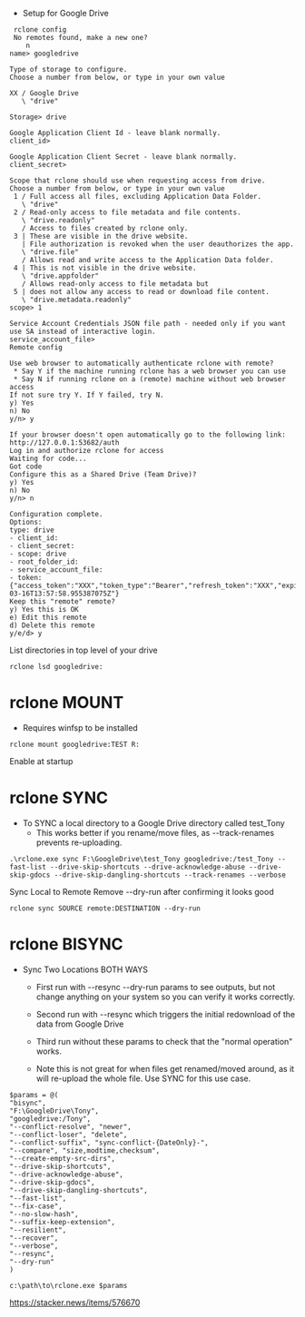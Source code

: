 - Setup for Google Drive
```
 rclone config
 No remotes found, make a new one?
    n
name> googledrive

Type of storage to configure.
Choose a number from below, or type in your own value

XX / Google Drive
   \ "drive"

Storage> drive

Google Application Client Id - leave blank normally.
client_id>

Google Application Client Secret - leave blank normally.
client_secret>

Scope that rclone should use when requesting access from drive.
Choose a number from below, or type in your own value
 1 / Full access all files, excluding Application Data Folder.
   \ "drive"
 2 / Read-only access to file metadata and file contents.
   \ "drive.readonly"
   / Access to files created by rclone only.
 3 | These are visible in the drive website.
   | File authorization is revoked when the user deauthorizes the app.
   \ "drive.file"
   / Allows read and write access to the Application Data folder.
 4 | This is not visible in the drive website.
   \ "drive.appfolder"
   / Allows read-only access to file metadata but
 5 | does not allow any access to read or download file content.
   \ "drive.metadata.readonly"
scope> 1

Service Account Credentials JSON file path - needed only if you want use SA instead of interactive login.
service_account_file>
Remote config

Use web browser to automatically authenticate rclone with remote?
 * Say Y if the machine running rclone has a web browser you can use
 * Say N if running rclone on a (remote) machine without web browser access
If not sure try Y. If Y failed, try N.
y) Yes
n) No
y/n> y

If your browser doesn't open automatically go to the following link: http://127.0.0.1:53682/auth
Log in and authorize rclone for access
Waiting for code...
Got code
Configure this as a Shared Drive (Team Drive)?
y) Yes
n) No
y/n> n

Configuration complete.
Options:
type: drive
- client_id:
- client_secret:
- scope: drive
- root_folder_id:
- service_account_file:
- token: {"access_token":"XXX","token_type":"Bearer","refresh_token":"XXX","expiry":"2014-03-16T13:57:58.955387075Z"}
Keep this "remote" remote?
y) Yes this is OK
e) Edit this remote
d) Delete this remote
y/e/d> y
```

List directories in top level of your drive
```
rclone lsd googledrive:
```

# rclone MOUNT
- Requires winfsp to be installed

```
rclone mount googledrive:TEST R:
```

Enable at startup


# rclone SYNC

- To SYNC a local directory to a Google Drive directory called test_Tony
  - This works better if you rename/move files, as --track-renames prevents re-uploading.
```
.\rclone.exe sync F:\GoogleDrive\test_Tony googledrive:/test_Tony --fast-list --drive-skip-shortcuts --drive-acknowledge-abuse --drive-skip-gdocs --drive-skip-dangling-shortcuts --track-renames --verbose
```

Sync Local to Remote
Remove --dry-run after confirming it looks good
```
rclone sync SOURCE remote:DESTINATION --dry-run
```

# rclone BISYNC

- Sync Two Locations BOTH WAYS
  - First run with --resync --dry-run params to see outputs, but not change anything on your system so you can verify it works correctly.
  - Second run with --resync which triggers the initial redownload of the data from Google Drive
  - Third run without these params to check that the "normal operation" works.

  - Note this is not great for when files get renamed/moved around, as it will re-upload the whole file. Use SYNC for this use case.

```
$params = @(
"bisync",
"F:\GoogleDrive\Tony",
"googledrive:/Tony",
"--conflict-resolve", "newer",
"--conflict-loser", "delete",
"--conflict-suffix", "sync-conflict-{DateOnly}-",
"--compare", "size,modtime,checksum",
"--create-empty-src-dirs",
"--drive-skip-shortcuts",
"--drive-acknowledge-abuse",
"--drive-skip-gdocs",
"--drive-skip-dangling-shortcuts",
"--fast-list",
"--fix-case",
"--no-slow-hash",
"--suffix-keep-extension",
"--resilient",
"--recover",
"--verbose",
"--resync",
"--dry-run"
)

c:\path\to\rclone.exe $params
```

https://stacker.news/items/576670
